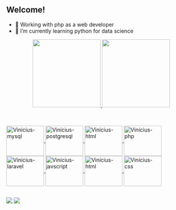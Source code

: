 ## Welcome!

- 🔭 Working with php as a web developer
- 🌱 I’m currently learning python for data science

<div align="center">
  <a href="https://github.com/Vinibg">
  <img height="180em" src="https://github-readme-stats.vercel.app/api?username=Vinibg&show_icons=true&theme=dark&include_all_commits=true&count_private=true"/>
  <img height="180em" src="https://github-readme-stats.vercel.app/api/top-langs/?username=Vinibg&layout=compact&langs_count=7&theme=dark"/>
</div>

  ##
  
  <div style="display: inline_block"><br>
    <img align="center" alt="Vinícius-mysql" height="80" width="100" src="https://cdn.jsdelivr.net/gh/devicons/devicon/icons/mysql/mysql-original.svg">
    <img align="center" alt="Vinícius-postgresql" height="80" width="100" src="https://cdn.jsdelivr.net/gh/devicons/devicon/icons/postgresql/postgresql-original.svg">
    <img align="center" alt="Vinícius-html" height="80" width="100" src="https://cdn.jsdelivr.net/gh/devicons/devicon/icons/python/python-original.svg">
    <img align="center" alt="Vinícius-php" height="80" width="100" src="https://cdn.jsdelivr.net/gh/devicons/devicon/icons/php/php-original.svg">
    <img align="center" alt="Vinícius-laravel" height="80" width="100" src="https://cdn.jsdelivr.net/gh/devicons/devicon/icons/laravel/laravel-plain.svg">
    <img align="center" alt="Vinícius-javscript" height="80" width="100" src="https://cdn.jsdelivr.net/gh/devicons/devicon/icons/javascript/javascript-original.svg">
     <img align="center" alt="Vinícius-html" height="80" width="100" src="https://cdn.jsdelivr.net/gh/devicons/devicon/icons/html5/html5-original.svg">
     <img align="center" alt="Vinícius-css" height="80" width="100" src="https://cdn.jsdelivr.net/gh/devicons/devicon/icons/css3/css3-original.svg">
  </div>
  
  ##
  
  <div>
    <a href = "mailto:vinibagodig@gmail.com"><img src="https://img.shields.io/badge/Gmail-D14836?style=for-the-badge&logo=gmail&logoColor=white" target="_blank"></a>
    <a href="https://www.linkedin.com/in/vin%C3%ADcius-gravinez-14b338226/" target="_blank"><img src="https://img.shields.io/badge/-LinkedIn-%230077B5?style=for-the-badge&logo=linkedin&logoColor=white" target="_blank"></a>
  </div>
